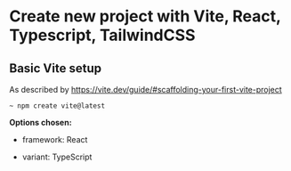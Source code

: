 # Create new project with Vite, React, Typescript, TailwindCSS

## Basic Vite setup
As described by https://vite.dev/guide/#scaffolding-your-first-vite-project

`~ npm create vite@latest`

**Options chosen:**

- framework: React

- variant: TypeScript

